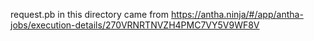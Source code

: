 request.pb in this directory came from https://antha.ninja/#/app/antha-jobs/execution-details/270VRNRTNVZH4PMC7VY5V9WF8V
